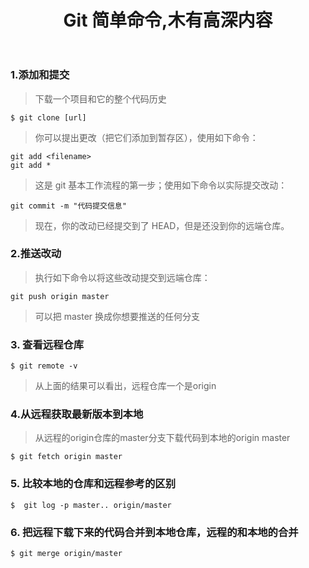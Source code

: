 ﻿---
layout: post
title: Git 简单命令,木有高深内容
categories: Git
description: Git 简单命令
keywords: Git
---


### 1.添加和提交

> 下载一个项目和它的整个代码历史

```
$ git clone [url]
```

> 你可以提出更改（把它们添加到暂存区），使用如下命令：

```
git add <filename>
git add *
```

> 这是 git 基本工作流程的第一步；使用如下命令以实际提交改动：

```
git commit -m "代码提交信息"
```

> 现在，你的改动已经提交到了 HEAD，但是还没到你的远端仓库。

### 2.推送改动

> 执行如下命令以将这些改动提交到远端仓库：

```
git push origin master
```

> 可以把 master 换成你想要推送的任何分支

### 3. 查看远程仓库

```
$ git remote -v
```

> 从上面的结果可以看出，远程仓库一个是origin

### 4.从远程获取最新版本到本地

> 从远程的origin仓库的master分支下载代码到本地的origin master

```
$ git fetch origin master
```

### 5. 比较本地的仓库和远程参考的区别

```
$  git log -p master.. origin/master
```
### 6. 把远程下载下来的代码合并到本地仓库，远程的和本地的合并
```
$ git merge origin/master
```


